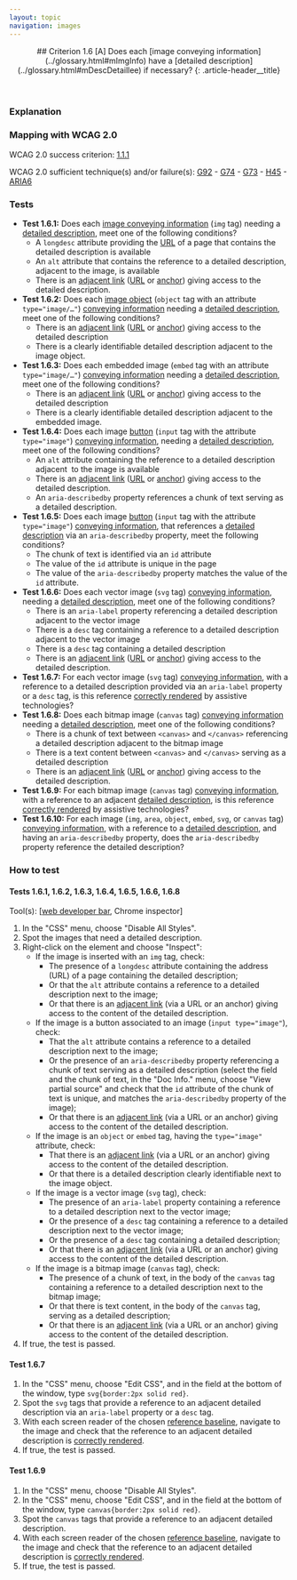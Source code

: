 ```yaml
---
layout: topic
navigation: images
---
```


<header>
## Criterion 1.6 [A] <span>Does each [image conveying information](../glossary.html#mImgInfo) have a [detailed description](../glossary.html#mDescDetaillee) if necessary?</span>
{: .article-header__title}
</header>

### Explanation

### Mapping with WCAG 2.0  

WCAG 2.0 success criterion: [1.1.1](http://www.w3.org/TR/WCAG20/#text-equiv-all)

WCAG 2.0 sufficient technique(s) and/or failure(s): [G92](http://www.w3.org/TR/WCAG-TECHS/G92.html) - [G74](http://www.w3.org/TR/WCAG-TECHS/G74.html) - [G73](http://www.w3.org/TR/WCAG-TECHS/G73.html) - [H45](http://www.w3.org/TR/WCAG-TECHS/H45.html) - [ARIA6](http://www.w3.org/TR/WCAG-TECHS/ARIA6.html)

### Tests

*   **Test 1.6.1:** Does each [image conveying information](../glossary.html#mImgInfo) (`img` tag) needing a [detailed description](../glossary.html#mDescDetaillee), meet one of the following conditions?
    *   A `longdesc` attribute providing the [URL](../glossary.html#mUrl) of a page that contains the detailed description is available
    *   An `alt` attribute that contains the reference to a detailed description, adjacent to the image, is available
    *   There is an [adjacent link](../glossary.html#mLienAdj) ([URL](../glossary.html#mUrl) or [anchor](../glossary.html#mAncreNom)) giving access to the detailed description.
*   **Test 1.6.2:** Does each [image object](../glossary.html#mImgObj) (`object` tag with an attribute `type="image/…"`) [conveying information](../glossary.html#mImgInfo) needing a [detailed description](../glossary.html#mDescDetaillee), meet one of the following conditions?
    *   There is an [adjacent link](../glossary.html#mLienAdj) ([URL](../glossary.html#mUrl) or [anchor](../glossary.html#mAncreNom)) giving access to the detailed description
    *   There is a clearly identifiable detailed description adjacent to the image object.
*   **Test 1.6.3:** Does each embedded image (`embed` tag with an attribute `type="image/…"`) [conveying information](../glossary.html#mImgInfo) needing a [detailed description](../glossary.html#mDescDetaillee), meet one of the following conditions?
    *   There is an [adjacent link](../glossary.html#mLienAdj) ([URL](../glossary.html#mUrl) or [anchor](../glossary.html#mAncreNom)) giving access to the detailed description
    *   There is a clearly identifiable detailed description adjacent to the embedded image.
*   **Test 1.6.4:** Does each image [button](../glossary.html#mBtnForm) (`input` tag with the attribute `type="image"`) [conveying information](../glossary.html#mImgInfo), needing a [detailed description](../glossary.html#mDescDetaillee), meet one of the following conditions?
    *   An `alt` attribute containing the reference to a detailed description adjacent  to the image is available
    *   There is an [adjacent link](../glossary.html#mLienAdj) ([URL](../glossary.html#mUrl) or [anchor](../glossary.html#mAncreNom)) giving access to the detailed description.
    *   An `aria-describedby` property references a chunk of text serving as a detailed description.
*   **Test 1.6.5:** Does each image [button](../glossary.html#mBtnForm) (`input` tag with the attribute `type="image"`) [conveying information](../glossary.html#mImgInfo), that references a [detailed description](../glossary.html#mDescDetaillee) via an `aria-describedby` property, meet the following conditions?
    *   The chunk of text is identified via an `id` attribute
    *   The value of the `id` attribute is unique in the page
    *   The value of the `aria-describedby` property matches the value of the `id` attribute.
*   **Test 1.6.6:** Does each vector image (`svg` tag) [conveying information](../glossary.html#mImgInfo), needing a [detailed description](../glossary.html#mDescDetaillee), meet one of the following conditions?
    *   There is an `aria-label` property referencing a detailed description adjacent to the vector image
    *   There is a `desc` tag containing a reference to a detailed description adjacent to the vector image
    *   There is a `desc` tag containing a detailed description
    *   There is an [adjacent link](../glossary.html#mLienAdj) ([URL](../glossary.html#mUrl) or [anchor](../glossary.html#mAncreNom)) giving access to the detailed description.
*   **Test 1.6.7:** For each vector image (`svg` tag) [conveying information](../glossary.html#mImgInfo), with a reference to a detailed description provided via an `aria-label` property or a `desc` tag, is this reference [correctly rendered](../glossary.html#mCorrectlyRendered) by assistive technologies?
*   **Test 1.6.8:** Does each bitmap image (`canvas` tag) [conveying information](../glossary.html#mImgInfo) needing a [detailed description](../glossary.html#mDescDetaillee), meet one of the following conditions?
    *   There is a chunk of text between `<canvas>` and `</canvas>` referencing a detailed description adjacent to the bitmap image
    *   There is a text content between `<canvas>` and `</canvas>` serving as a detailed description
    *   There is an [adjacent link](../glossary.html#mLienAdj) ([URL](../glossary.html#mUrl) or [anchor](../glossary.html#mAncreNom)) giving access to the detailed description.
*   **Test 1.6.9:** For each bitmap image (`canvas` tag) [conveying information](../glossary.html#mImgInfo), with a reference to an adjacent [detailed description](../glossary.html#mDescDetaillee), is this reference [correctly rendered](../glossary.html#mCorrectlyRendered) by assistive technologies?
*   **Test 1.6.10:** For each image (`img`, `area`, `object`, `embed`, `svg`, or `canvas` tag) [conveying information](../glossary.html#mImgInfo), with a reference to a [detailed description](../glossary.html#mDescDetaillee), and having an `aria-describedby` property, does the `aria-describedby` property reference the detailed description?

### How to test

#### Tests 1.6.1, 1.6.2, 1.6.3, 1.6.4, 1.6.5, 1.6.6, 1.6.8

Tool(s): [[web developer bar](../tools.html#web-developer-bar), Chrome inspector]

1.  In the "CSS" menu, choose "Disable All Styles".
2.  Spot the images that need a detailed description.
3.  Right-click on the element and choose "Inspect":
    *   If the image is inserted with an `img` tag, check:
        *   The presence of a `longdesc` attribute containing the address (URL) of a page containing the detailed description;
        *   Or that the `alt` attribute contains a reference to a detailed description next to the image;
        *   Or that there is an [adjacent link](../glossary.html#mLienAdj) (via a URL or an anchor) giving access to the content of the detailed description.
    *   If the image is a button associated to an image (`input type="image"`), check:
        *   That the `alt` attribute contains a reference to a detailed description next to the image;
        *   Or the presence of an `aria-describedby` property referencing a chunk of text serving as a detailed description (select the field and the chunk of text, in the "Doc Info." menu, choose "View partial source" and check that the `id` attribute of the chunk of text is unique, and matches the `aria-describedby` property of the image);
        *   Or that there is an [adjacent link](../glossary.html#mLienAdj) (via a URL or an anchor) giving access to the content of the detailed description.
    *   If the image is an `object` or `embed` tag, having the `type="image"` attribute, check:
        *   That there is an [adjacent link](../glossary.html#mLienAdj) (via a URL or an anchor) giving access to the content of the detailed description.
        *   Or that there is a detailed description clearly identifiable next to the image object.
    *   If the image is a vector image (`svg` tag), check:
        *   The presence of an `aria-label` property containing a reference to a detailed description next to the vector image;
        *   Or the presence of a `desc` tag containing a reference to a detailed description next to the vector image;
        *   Or the presence of a `desc` tag containing a detailed description;
        *   Or that there is an [adjacent link](../glossary.html#mLienAdj) (via a URL or an anchor) giving access to the content of the detailed description.
    *   If the image is a bitmap image (`canvas` tag), check:
        *   The presence of a chunk of text, in the body of the `canvas` tag containing a reference to a detailed description next to the bitmap image;
        *   Or that there is text content, in the body of the `canvas` tag, serving as a detailed description;
        *   Or that there is an [adjacent link](../glossary.html#mLienAdj) (via a URL or an anchor) giving access to the content of the detailed description.
4.  If true, the test is passed.

#### Test 1.6.7

1.  In the "CSS" menu, choose "Edit CSS", and in the field at the bottom of the window, type `svg{border:2px solid red}`.
2.  Spot the `svg` tags that provide a reference to an adjacent detailed description via an `aria-label` property or a `desc` tag.
3.  With each screen reader of the chosen [reference baseline](../baseline.html), navigate to the image and check that the reference to an adjacent detailed description is [correctly rendered](../glossary.html#mCorrectlyRendered).
4.  If true, the test is passed.

#### Test 1.6.9

1.  In the "CSS" menu, choose "Disable All Styles".
2.  In the "CSS" menu, choose "Edit CSS", and in the field at the bottom of the window, type `canvas{border:2px solid red}`.
3.  Spot the `canvas` tags that provide a reference to an adjacent detailed description.
4.  With each screen reader of the chosen [reference baseline](../baseline.html), navigate to the image and check that the reference to an adjacent detailed description is [correctly rendered](../glossary.html#mCorrectlyRendered).
5.  If true, the test is passed.
